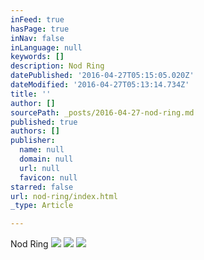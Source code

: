 ```yaml
---
inFeed: true
hasPage: true
inNav: false
inLanguage: null
keywords: []
description: Nod Ring
datePublished: '2016-04-27T05:15:05.020Z'
dateModified: '2016-04-27T05:13:14.734Z'
title: ''
author: []
sourcePath: _posts/2016-04-27-nod-ring.md
published: true
authors: []
publisher:
  name: null
  domain: null
  url: null
  favicon: null
starred: false
url: nod-ring/index.html
_type: Article

---
```

Nod Ring
![](https://the-grid-user-content.s3-us-west-2.amazonaws.com/98415ce5-9d90-4034-8cc7-82de82248d53.png)
![](https://the-grid-user-content.s3-us-west-2.amazonaws.com/f2f37fd5-1402-459f-a07a-19b26792734a.jpg)
![](https://the-grid-user-content.s3-us-west-2.amazonaws.com/0d1f6b6f-8280-4a7e-a5a7-1a7d042af385.jpg)